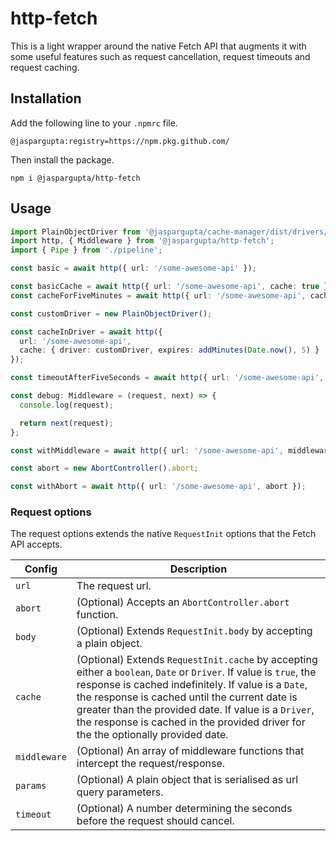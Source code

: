 # http-fetch

This is a light wrapper around the native Fetch API that augments it with some useful features such as request
cancellation, request timeouts and request caching.

## Installation

Add the following line to your `.npmrc` file.

```
@jaspargupta:registry=https://npm.pkg.github.com/
```

Then install the package.

```
npm i @jaspargupta/http-fetch
```

## Usage

```typescript
import PlainObjectDriver from '@jaspargupta/cache-manager/dist/drivers/plain-object';
import http, { Middleware } from '@jaspargupta/http-fetch';
import { Pipe } from './pipeline';

const basic = await http({ url: '/some-awesome-api' });

const basicCache = await http({ url: '/some-awesome-api', cache: true });
const cacheForFiveMinutes = await http({ url: '/some-awesome-api', cache: addMinutes(Date.now(), 5) });

const customDriver = new PlainObjectDriver();

const cacheInDriver = await http({
  url: '/some-awesome-api',
  cache: { driver: customDriver, expires: addMinutes(Date.now(), 5) }
});

const timeoutAfterFiveSeconds = await http({ url: '/some-awesome-api', timeout: 5 });

const debug: Middleware = (request, next) => {
  console.log(request);

  return next(request);
};

const withMiddleware = await http({ url: '/some-awesome-api', middleware: [debug] });

const abort = new AbortController().abort;

const withAbort = await http({ url: '/some-awesome-api', abort });
```

### Request options

The request options extends the native `RequestInit` options that the Fetch API accepts.

| Config       | Description                                                                                                                                                                                                                                                                                                                                                             |
|--------------|-------------------------------------------------------------------------------------------------------------------------------------------------------------------------------------------------------------------------------------------------------------------------------------------------------------------------------------------------------------------------|
| `url`        | The request url.                                                                                                                                                                                                                                                                                                                                                        |
| `abort`      | (Optional) Accepts an `AbortController.abort` function.                                                                                                                                                                                                                                                                                                                 |
| `body`       | (Optional) Extends `RequestInit.body` by accepting a plain object.                                                                                                                                                                                                                                                                                                      |
| `cache`      | (Optional) Extends `RequestInit.cache` by accepting either a `boolean`, `Date` or `Driver`. If value is `true`, the response is cached indefinitely. If value is a `Date`, the response is cached until the current date is greater than the provided date. If value is a `Driver`, the response is cached in the provided driver for the the optionally provided date. |
| `middleware` | (Optional) An array of middleware functions that intercept the request/response.                                                                                                                                                                                                                                                                                        |
| `params`     | (Optional) A plain object that is serialised as url query parameters.                                                                                                                                                                                                                                                                                                   |
| `timeout`    | (Optional) A number determining the seconds before the request should cancel.                                                                                                                                                                                                                                                                                           |
